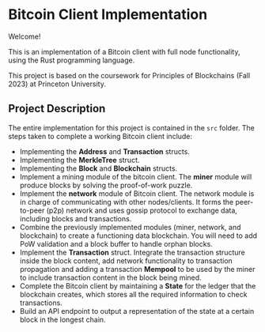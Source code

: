 # Bitcoin Client Implementation

Welcome!

This is an implementation of a Bitcoin client with full node functionality, using the Rust programming language.

This project is based on the coursework for Principles of Blockchains (Fall 2023) at Princeton University.

## Project Description

The entire implementation for this project is contained in the `src` folder. The steps taken to complete a working Bitcoin client include:

- Implementing the **Address** and **Transaction** structs.
- Implementing the **MerkleTree** struct.
- Implementing the **Block** and **Blockchain** structs.
- Implement a mining module of the bitcoin client. The **miner** module will produce blocks by solving the proof-of-work puzzle.
- Implement the **network** module of Bitcoin client. The network module is in charge of communicating with other nodes/clients. It forms the peer-to-peer (p2p) network and uses gossip protocol to exchange data, including blocks and transactions.
- Combine the previously implemented modules (miner, network, and blockchain) to create a functioning data blockchain. You will need to add PoW validation and a block buffer to handle orphan blocks.
- Implement the **Transaction** struct. Integrate the transaction structure inside the block content, add network functionality to transaction propagation and adding a transaction **Mempool** to be used by the miner to include transaction content in the block being mined.
- Complete the Bitcoin client by maintaining a **State** for the ledger that the blockchain creates, which stores all the required information to check transactions.
- Build an API endpoint to output a representation of the state at a certain block in the longest chain.